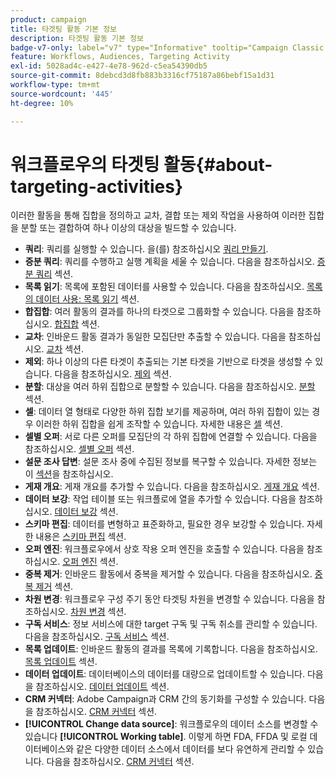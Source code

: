 ```yaml
---
product: campaign
title: 타겟팅 활동 기본 정보
description: 타겟팅 활동 기본 정보
badge-v7-only: label="v7" type="Informative" tooltip="Campaign Classic v7에만 적용"
feature: Workflows, Audiences, Targeting Activity
exl-id: 5028ad4c-e427-4e78-962d-c5ea54390db5
source-git-commit: 8debcd3d8fb883b3316cf75187a86bebf15a1d31
workflow-type: tm+mt
source-wordcount: '445'
ht-degree: 10%

---
```


# 워크플로우의 타겟팅 활동{#about-targeting-activities}



이러한 활동을 통해 집합을 정의하고 교차, 결합 또는 제외 작업을 사용하여 이러한 집합을 분할 또는 결합하여 하나 이상의 대상을 빌드할 수 있습니다.

* **쿼리**: 쿼리를 실행할 수 있습니다. 을(를) 참조하십시오 [쿼리 만들기](query.md#creating-a-query).
* **증분 쿼리**: 쿼리를 수행하고 실행 계획을 세울 수 있습니다. 다음을 참조하십시오. [증분 쿼리](incremental-query.md) 섹션.
* **목록 읽기**: 목록에 포함된 데이터를 사용할 수 있습니다. 다음을 참조하십시오. [목록의 데이터 사용: 목록 읽기](../../platform/using/import-export-workflows.md#using-data-from-a-list--read-list) 섹션.
* **합집합**: 여러 활동의 결과를 하나의 타겟으로 그룹화할 수 있습니다. 다음을 참조하십시오. [합집합](union.md) 섹션.
* **교차**: 인바운드 활동 결과가 동일한 모집단만 추출할 수 있습니다. 다음을 참조하십시오. [교차](intersection.md) 섹션.
* **제외**: 하나 이상의 다른 타겟이 추출되는 기본 타겟을 기반으로 타겟을 생성할 수 있습니다. 다음을 참조하십시오. [제외](exclusion.md) 섹션.
* **분할**: 대상을 여러 하위 집합으로 분할할 수 있습니다. 다음을 참조하십시오. [분할](split.md) 섹션.
* **셀**: 데이터 열 형태로 다양한 하위 집합 보기를 제공하며, 여러 하위 집합이 있는 경우 이러한 하위 집합을 쉽게 조작할 수 있습니다. 자세한 내용은 [셀](cells.md) 섹션.
* **셀별 오퍼**: 서로 다른 오퍼를 모집단의 각 하위 집합에 연결할 수 있습니다. 다음을 참조하십시오. [셀별 오퍼](offers-by-cell.md) 섹션.
* **설문 조사 답변**: 설문 조사 중에 수집된 정보를 복구할 수 있습니다. 자세한 정보는 이 [섹션](../../surveys/using/getting-started-with-surveys.md)을 참조하십시오.
* **게재 개요**: 게재 개요를 추가할 수 있습니다. 다음을 참조하십시오. [게재 개요](../../workflow/using/delivery-outline.md) 섹션.
* **데이터 보강**: 작업 테이블 또는 워크플로에 열을 추가할 수 있습니다. 다음을 참조하십시오. [데이터 보강](../../workflow/using/enrichment.md) 섹션.
* **스키마 편집**: 데이터를 변형하고 표준화하고, 필요한 경우 보강할 수 있습니다. 자세한 내용은 [스키마 편집](../../workflow/using/edit-schema.md) 섹션.
* **오퍼 엔진**: 워크플로우에서 상호 작용 오퍼 엔진을 호출할 수 있습니다. 다음을 참조하십시오. [오퍼 엔진](../../workflow/using/offer-engine.md) 섹션.
* **중복 제거**: 인바운드 활동에서 중복을 제거할 수 있습니다. 다음을 참조하십시오. [중복 제거](../../workflow/using/deduplication.md) 섹션.
* **차원 변경**: 워크플로우 구성 주기 동안 타겟팅 차원을 변경할 수 있습니다. 다음을 참조하십시오. [차원 변경](../../workflow/using/change-dimension.md) 섹션.
* **구독 서비스**: 정보 서비스에 대한 target 구독 및 구독 취소를 관리할 수 있습니다. 다음을 참조하십시오. [구독 서비스](../../workflow/using/subscription-services.md) 섹션.
* **목록 업데이트**: 인바운드 활동의 결과를 목록에 기록합니다. 다음을 참조하십시오. [목록 업데이트](../../workflow/using/list-update.md) 섹션.
* **데이터 업데이트**: 데이터베이스의 데이터를 대량으로 업데이트할 수 있습니다. 다음을 참조하십시오. [데이터 업데이트](../../workflow/using/update-data.md) 섹션.
* **CRM 커넥터**: Adobe Campaign과 CRM 간의 동기화를 구성할 수 있습니다. 다음을 참조하십시오. [CRM 커넥터](../../workflow/using/crm-connector.md) 섹션.
* **[!UICONTROL Change data source]**: 워크플로우의 데이터 소스를 변경할 수 있습니다 **[!UICONTROL Working table]**. 이렇게 하면 FDA, FFDA 및 로컬 데이터베이스와 같은 다양한 데이터 소스에서 데이터를 보다 유연하게 관리할 수 있습니다. 다음을 참조하십시오. [CRM 커넥터](../../workflow/using/change-data-source.md) 섹션.
